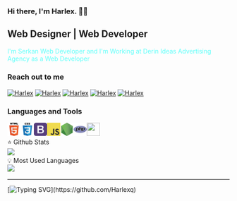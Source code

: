 ### Hi there, I'm Harlex. 🖤🤍

## Web Designer | Web Developer

<font color="#5efffa">I'm Serkan Web Developer and I'm Working at Derin Ideas Advertising Agency as a Web Developer</font>


### Reach out to me

<p align="left" dir="auto">
<a href="https://www.linkedin.com/in/serkan-bakır-189587238/" rel="nofollow"><img align="center" src="https://raw.githubusercontent.com/rahuldkjain/github-profile-readme-generator/master/src/images/icons/Social/linked-in-alt.svg" alt="Harlex" height="40" width="40" style="max-width: 100%;"></a>
<a href="https://twitter.com/harlexq" rel="nofollow"><img align="center" src="https://raw.githubusercontent.com/rahuldkjain/github-profile-readme-generator/master/src/images/icons/Social/twitter.svg" alt="Harlex" height="40" width="40" style="max-width: 100%;"></a>
<a href="https://www.instagram.com/harlex0/" rel="nofollow"><img align="center" src="https://raw.githubusercontent.com/rahuldkjain/github-profile-readme-generator/master/src/images/icons/Social/instagram.svg" alt="Harlex" height="40" width="40" style="max-width: 100%;"></a>
<a href="https://open.spotify.com/playlist/4CI736CK2941kjaY6rSe5L?si=52dd83892ef14f16" rel="nofollow"><img align="center" src="https://upload.wikimedia.org/wikipedia/commons/thumb/1/19/Spotify_logo_without_text.svg/2048px-Spotify_logo_without_text.svg.png" alt="Harlex" height="40" width="40" style="max-width: 100%;"></a>
<a href="https://www.reddit.com/user/Harlexq" rel="nofollow"><img align="center" src="https://www.seekpng.com/png/full/847-8478394_download-icon-reddit-svg-eps-png-psd-ai.png" alt="Harlex" height="40" width="40" style="max-width: 100%;"></a>
</p>

### Languages and Tools
<img src="https://raw.githubusercontent.com/github/explore/80688e429a7d4ef2fca1e82350fe8e3517d3494d/topics/html/html.png" width="30" height="30" align="left" >
<img src="https://raw.githubusercontent.com/github/explore/80688e429a7d4ef2fca1e82350fe8e3517d3494d/topics/css/css.png" width="30" height="30" align="left" >
<img src="https://raw.githubusercontent.com/github/explore/80688e429a7d4ef2fca1e82350fe8e3517d3494d/topics/bootstrap/bootstrap.png" width="30" height="30" align="left" >
<img src="https://raw.githubusercontent.com/github/explore/80688e429a7d4ef2fca1e82350fe8e3517d3494d/topics/javascript/javascript.png" width="30" height="30" align="left" >
<img src="https://raw.githubusercontent.com/github/explore/80688e429a7d4ef2fca1e82350fe8e3517d3494d/topics/nodejs/nodejs.png" width="30" height="30" align="left" >
<img src="https://raw.githubusercontent.com/github/explore/80688e429a7d4ef2fca1e82350fe8e3517d3494d/topics/php/php.png" width="30" height="30" align="left" >
<img src="https://git-scm.com/images/logos/downloads/Git-Icon-1788C.png" width="30" height="30" align="left" >

<br />

<br />

<detalis>
<summary>⭐ Github Stats</summary>
<img src="https://github-readme-stats.vercel.app/api?username=Harlexq&theme=radical"  width = 500>
</detalis>


<detalis>
<summary>💡 Most Used Languages</summary>
<img src="https://github-readme-stats.vercel.app/api/top-langs/?username=Harlexq&layout=compact"  width = 500>
</detalis>

---

[![Typing SVG](https://readme-typing-svg.herokuapp.com/?lines=Burası+Harlex%27in+Profili+Hoşgeldin!!&center=true&color="aaaa")](https://github.com/Harlexq)
<div align="center">
